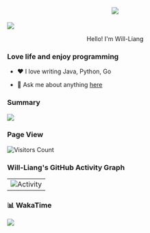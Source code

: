 <h1 align="center"> <img src="https://readme-typing-svg.herokuapp.com/?lines=永远相信美好的事情即将发生!&center=true&size=27"></h1>

<img src="https://cdn.jsdelivr.net/gh/sun0225SUN/sun0225SUN/assets/images/coding.gif" /><br>

<p align="center">Hello! I'm Will-Liang</p>



### Love life and enjoy programming

- ❤️ I love writing Java, Python, Go

- 💬 Ask me about anything [here](https://github.com/Will-Liang/Will-Liang/issues)



### Summary

![](https://github-readme-stats.vercel.app/api?username=Will-Liang&show_icons=true&theme=blue-green)



### Page View

![Visitors Count](https://profile-counter.glitch.me/Will-Liang/count.svg)



### Will-Liang's GitHub Activity Graph

<table align="center">
  <tr>
    <td><img src="https://github-readme-activity-graph.vercel.app/graph?username=Will-LiAng&theme=xcode&bg_color=FF000000&hide_border=true" alt="Activity"/></td>
  </tr>
</table>





### 📊 WakaTime

<picture>
  <source
    srcset="https://github-readme-stats.vercel.app/api/wakatime?username=Will-Liang&layout=compact&text_color=f0f6fc&bg_color=00000000&hide_border=true&hide_title=true"
    media="(prefers-color-scheme: dark)"
  />
  <source
    srcset="https://github-readme-stats.vercel.app/api/wakatime?username=Will-Liang&layout=compact&text_color=1f2328&bg_color=00000000&hide_border=true&hide_title=true"
    media="(prefers-color-scheme: light), (prefers-color-scheme: no-preference)"
  />
  <img src="https://github-readme-stats.vercel.app/api/wakatime?username=Will-Liang&layout=compact&text_color=f0f6fc&bg_color=00000000&hide_border=true&hide_title=true" />
</picture>




